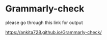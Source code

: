 # Grammarly-check
please go through this link for output

 https://ankita728.github.io/Grammarly-check/
